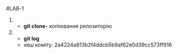 #LAB-1
1. - **git clone**- копіювання репозиторію
2. - **git log**
   - хеш коміту: 2a4224a813b2f4ddcb5b9af62e0d39cc573ff916
